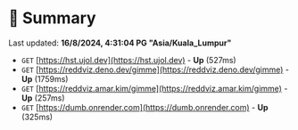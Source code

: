 # 📖 Summary
Last updated: **16/8/2024, 4:31:04 PG "Asia/Kuala_Lumpur"**

- `GET` [https://hst.ujol.dev](https://hst.ujol.dev) - **Up** (527ms)
- `GET` [https://reddviz.deno.dev/gimme](https://reddviz.deno.dev/gimme) - **Up** (1759ms)
- `GET` [https://reddviz.amar.kim/gimme](https://reddviz.amar.kim/gimme) - **Up** (257ms)
- `GET` [https://dumb.onrender.com](https://dumb.onrender.com) - **Up** (325ms)
